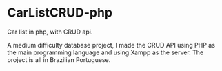 # CarListCRUD-php
 Car list in php, with CRUD api.

 A medium difficulty database project, I made the CRUD API using PHP as the main programming language and using Xampp as the server. 
 The project is all in Brazilian Portuguese.